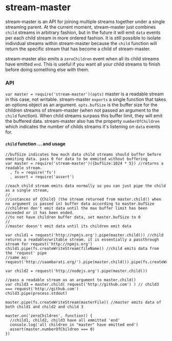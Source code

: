 
# stream-master

stream-master is an API for joining multiple streams together under a single streaming parent.
At the current moment, stream-master just combines `child` streams in arbitrary fashion, but in the future
it will emit `data` events per each child stream in more ordered fashion. It is still possible to isolate individual streams
within stream-master because the `child` function will return the specific stream that has become a child of stream-master.

stream-master also emits a `zeroChildren` event when all its child streams have emitted `end`. This is useful
if you want all your child streams to finish before doing something else with them.


### API

`var master = require('stream-master')(opts)` master is a readable stream in this case, not writable.
stream-master `exports` a single function that takes an options object as an argument.
`opts.bufSize` is the  buffer size for the children streams of stream-master (when not passed an argument to the `child` function).
When child streams surpass this buffer limit, they will emit the buffered data. stream-master also has the property
`numberOfChildren` which indicates the number of childs streams it's listening on `data` events for.

#### `child` function ... and usage

    //bufSize indicates how much data child streams should buffer before emmiting data. pass 0 for data to be emmited without buffering
    var master = require('stream-master')({bufSize:1024 * 5}) //returns a readable stream.
      , fs = require('fs')
      , assert = require('assert')

    //each child stream emits data normally so you can just pipe the child as a single stream,
    //
    //instances of {Child} (the stream returned from master.child() when no argument is passed in) buffer data according to master.bufSize
    //children don't emit data until the max buffer limit has been exceeded or it has been ended.
    //to not have children buffer data, set master.bufSize to 0
    //
    //master doesn't emit data until its children emit data

    var child1 = request('http://npmjs.org').pipe(master.child()) //child returns a readable/writable stream. it is essentially a passthrough stream for request('http://npmjs.org')
    child1.pipe(fs.createWriteStream(fileName)) //child emits data from the 'request' pipe
    //same as:   request('http://saambarati.org/').pipe(master.child()).pipe(fs.createWriteStream(fileName))

    var child2 = request('http://nodejs.org').pipe(master.child())

    //pass a readable stream as an argument to master.child()
    var child3 = master.child( request('http://github.com') ) // child3 === request('http://github.com')
    child3.pipe(process.stdout)

    master.pipe(fs.createWriteStream(masterFile)) //master emits data of both child1 and child2 and child 3

    master.on('zeroChildren', function() {
      //child1, child2, child3 have all emmitted 'end'
      console.log('all children in "master" have emitted end')
      assert(master.numberOfChildren === 0)
    })




